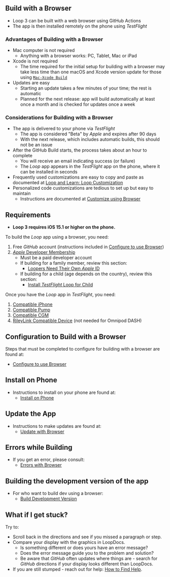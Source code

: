 ## Build with a Browser

* <span translate="no">Loop 3</span>&nbsp;can be built with a web browser using <span translate="no">GitHub Actions</span>
* The app is then installed remotely on the phone using *TestFlight*

### Advantages of Building with a Browser

* Mac computer is not required
    * Anything with a browser works: PC, Tablet, Mac or iPad
* Xcode is not required
    * The time required for the initial setup for building with a browser may take less time than one macOS and Xcode version update for those using [`Mac-Xcode Build`](../build/overview.md)
* Updates are easy
    * Starting an update takes a few minutes of your time; the rest is automatic
    * Planned for the next release: app will build automatically at least once a month and is checked for updates once a week

### Considerations for Building with a Browser

* The app is delivered to your phone via *TestFlight*
    * The app is considered "Beta" by  *Apple* and expires after 90 days
    * With the next release, which includes automatic builds, this should not be an issue
* After the&nbsp;<span translate="no">GitHub Build</span>&nbsp;starts, the process takes about an hour to complete
    * You will receive an email indicating success (or failure)
    * The&nbsp;_<span translate="no">Loop</span>_&nbsp;app appears in the *TestFlight* app on the phone, where it can be installed in seconds
* Frequently used customizations are easy to copy and paste as documented at [Loop and Learn: Loop Customization](https://www.loopandlearn.org/custom-code#custom-list)
* Personalized code customizations are tedious to set up but easy to maintain
    * Instructions are documented at [Customize using Browser](../gh-actions/gh-customize.md)


## Requirements

* **Loop 3 requires iOS 15.1 or higher on the phone.**

To build the&nbsp;_<span translate="no">Loop</span>_&nbsp;app using a browser, you need:

1. Free *GitHub* account (instructions included in [Configure to use Browser](gh-first-time.md))
1. [*Apple* Developer Membership](../build/apple-developer.md)
    * Must be a paid developer account
    * If building for a family member, review this section:
        * [Loopers Need Their Own *Apple* ID](../build/apple-developer.md#loopers-need-their-own-apple-id)
    * If building for a child (age depends on the country), review this section:
        * [Install *TestFlight* Loop for Child](../gh-actions/gh-deploy.md#testflightfor-child)

Once you have the&nbsp;_<span translate="no">Loop</span>_&nbsp;app in *TestFlight*, you need:

1. [Compatible iPhone](../build/phone.md)
1. [Compatible Pump](../build/pump.md)
1. [Compatible CGM](../build/cgm.md)
1. [RileyLink Compatible Device](../build/rileylink.md) (not needed for Omnipod DASH)

## Configuration to Build with a Browser

Steps that must be completed to configure for building with a browser are found at:

* [Configure to use Browser](gh-first-time.md)

## Install on Phone

* Instructions to install on your phone are found at:
    * [Install on Phone](gh-deploy.md)

## Update the App

* Instructions to make updates are found at:
    * [Update with Browser](gh-update.md)

## Errors while Building

* If you get an error, please consult:
    * [Errors with Browser](gh-errors.md)

## Building the development version of the app

* For who want to build dev using a browser:
    * [Build Development Version](gh-update.md#build-development-version)

## What if I get stuck?

Try to:

* Scroll back in the directions and see if you missed a paragraph or step.
* Compare your display with the graphics in LoopDocs.
    * Is something different or does yours have an error message?
    * Does the error message guide you to the problem and solution?
    * Be aware that  *GitHub* often updates where things are - search for  *GitHub* directions if your display looks different than LoopDocs.
* If you are still stumped - reach out for help: [How to Find Help](../intro/loopdocs-how-to.md#how-to-find-help).
